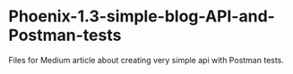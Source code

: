 # Phoenix-1.3-simple-blog-API-and-Postman-tests
Files for Medium article about creating very simple api with Postman tests.
